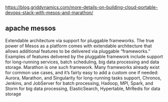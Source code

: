 
https://blog.griddynamics.com/more-details-on-building-cloud-portable-devops-stack-with-mesos-and-marathon/

## apache messos

Extendable architecture via support for pluggable frameworks. The true power of Mesos as a platform comes with extendable architecture that allows additional features to be delivered via pluggable “frameworks.” Examples of features delivered by the pluggable framework include support for long-running services, batch scheduling, big data processing and data storage. Marathon is one such framework. Many frameworks already exist for common use cases, and it’s fairly easy to add a custom one if needed:
Aurora, Marathon, and Singularity for long-running tasks support,
Chronos, Jenkins, and JobServer for batch processing,
Hadoop, MPI, Spark, and Storm for big data processing,
ElasticSearch, Hypertable, MrRedis for data storage
